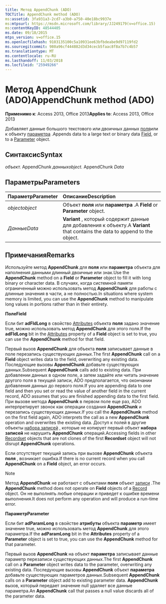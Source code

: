 ```yaml
---
title: Метод AppendChunk (ADO)
TOCTitle: AppendChunk method (ADO)
ms:assetid: 3fa931a3-2cd7-a3b0-a750-40e18bc9937e
ms:mtpsurl: https://msdn.microsoft.com/library/JJ249179(v=office.15)
ms:contentKeyID: 48544405
ms.date: 09/18/2015
mtps_version: v=office.15
ms.openlocfilehash: 9103135100c5a10931ee63bfbdeabe9d97119fd2
ms.sourcegitcommit: 980a96cf444882d3d34cecb5faac8f8a7b7c4b57
ms.translationtype: MT
ms.contentlocale: ru-RU
ms.lasthandoff: 11/03/2018
ms.locfileid: "25949266"
---
```

# <a name="appendchunk-method-ado"></a><span data-ttu-id="a84f6-102">Метод AppendChunk (ADO)</span><span class="sxs-lookup"><span data-stu-id="a84f6-102">AppendChunk method (ADO)</span></span>

<span data-ttu-id="a84f6-103">**Применимо к**: Access 2013, Office 2013</span><span class="sxs-lookup"><span data-stu-id="a84f6-103">**Applies to**: Access 2013, Office 2013</span></span>

<span data-ttu-id="a84f6-104">Добавляет данные большого текстового или двоичных данных [поля](field-object-ado.md)или к объекту [параметра](parameter-object-ado.md) .</span><span class="sxs-lookup"><span data-stu-id="a84f6-104">Appends data to a large text or binary data [Field](field-object-ado.md), or to a [Parameter](parameter-object-ado.md) object.</span></span>

## <a name="syntax"></a><span data-ttu-id="a84f6-105">Синтаксис</span><span class="sxs-lookup"><span data-stu-id="a84f6-105">Syntax</span></span>

<span data-ttu-id="a84f6-106">*объект.* AppendChunk *данных*</span><span class="sxs-lookup"><span data-stu-id="a84f6-106">*object.* AppendChunk *Data*</span></span>

## <a name="parameters"></a><span data-ttu-id="a84f6-107">Параметры</span><span class="sxs-lookup"><span data-stu-id="a84f6-107">Parameters</span></span>

|<span data-ttu-id="a84f6-108">Параметр</span><span class="sxs-lookup"><span data-stu-id="a84f6-108">Parameter</span></span>|<span data-ttu-id="a84f6-109">Описание</span><span class="sxs-lookup"><span data-stu-id="a84f6-109">Description</span></span>|
|:--------|:----------|
|<span data-ttu-id="a84f6-110">*object*</span><span class="sxs-lookup"><span data-stu-id="a84f6-110">*object*</span></span> |<span data-ttu-id="a84f6-111">Объект **поля** или **параметра** .</span><span class="sxs-lookup"><span data-stu-id="a84f6-111">A **Field** or **Parameter** object.</span></span>|
|<span data-ttu-id="a84f6-112">*Данные*</span><span class="sxs-lookup"><span data-stu-id="a84f6-112">*Data*</span></span> |<span data-ttu-id="a84f6-113">**Variant** , который содержит данные для добавления к объекту.</span><span class="sxs-lookup"><span data-stu-id="a84f6-113">A **Variant** that contains the data to append to the object.</span></span>|

## <a name="remarks"></a><span data-ttu-id="a84f6-114">Примечания</span><span class="sxs-lookup"><span data-stu-id="a84f6-114">Remarks</span></span>

<span data-ttu-id="a84f6-115">Используйте метод **AppendChunk** для **поля** или **параметра** объекта для наполнения данными длинный двоичные или знак.</span><span class="sxs-lookup"><span data-stu-id="a84f6-115">Use the **AppendChunk** method on a **Field** or **Parameter** object to fill it with long binary or character data.</span></span> <span data-ttu-id="a84f6-116">В случаях, когда системной памяти ограниченный можно использовать метод **AppendChunk** для работы с длинные значения в части, а не полностью.</span><span class="sxs-lookup"><span data-stu-id="a84f6-116">In situations where system memory is limited, you can use the **AppendChunk** method to manipulate long values in portions rather than in their entirety.</span></span>

<span data-ttu-id="a84f6-117">**Поле**</span><span class="sxs-lookup"><span data-stu-id="a84f6-117">**Field**</span></span>

<span data-ttu-id="a84f6-118">Если бит **adFldLong** в свойство [Attributes](attributes-property-ado.md) объекта **поля** задано значение true, можно использовать метод **AppendChunk** для этого поля.</span><span class="sxs-lookup"><span data-stu-id="a84f6-118">If the **adFldLong** bit in the [Attributes](attributes-property-ado.md) property of a **Field** object is set to true, you can use the **AppendChunk** method for that field.</span></span>

<span data-ttu-id="a84f6-119">Первый вызов **AppendChunk** для объекта **поля** записывает данные в поле перезапись существующих данных.</span><span class="sxs-lookup"><span data-stu-id="a84f6-119">The first **AppendChunk** call on a **Field** object writes data to the field, overwriting any existing data.</span></span> <span data-ttu-id="a84f6-120">Последующие вызовы **AppendChunk** добавьте существующих данных.</span><span class="sxs-lookup"><span data-stu-id="a84f6-120">Subsequent **AppendChunk** calls add to existing data.</span></span> <span data-ttu-id="a84f6-121">При добавлении данных в одном поле, а затем задайте или читать значение другого поля в текущей записи, ADO предполагается, что окончании добавления данных до первого поля.</span><span class="sxs-lookup"><span data-stu-id="a84f6-121">If you are appending data to one field and then you set or read the value of another field in the current record, ADO assumes that you are finished appending data to the first field.</span></span> <span data-ttu-id="a84f6-122">При вызове метода **AppendChunk** в первом поле еще раз, ADO интерпретирует звонок как операции создания **AppendChunk** и перезапись существующих данных.</span><span class="sxs-lookup"><span data-stu-id="a84f6-122">If you call the **AppendChunk** method on the first field again, ADO interprets the call as a new **AppendChunk** operation and overwrites the existing data.</span></span> <span data-ttu-id="a84f6-123">Доступ к полей в другие объекты [набора записей](recordset-object-ado.md) , которые не копирует первый объект **набора записей** не нарушить **AppendChunk** операций.</span><span class="sxs-lookup"><span data-stu-id="a84f6-123">Accessing fields in other [Recordset](recordset-object-ado.md) objects that are not clones of the first **Recordset** object will not disrupt **AppendChunk** operations.</span></span>

<span data-ttu-id="a84f6-124">Если отсутствует текущий запись при вызове **AppendChunk** объекта **поля** , возникает ошибка.</span><span class="sxs-lookup"><span data-stu-id="a84f6-124">If there is no current record when you call **AppendChunk** on a **Field** object, an error occurs.</span></span>


> [!NOTE]
> <span data-ttu-id="a84f6-125">Метод **AppendChunk** не работают с объектами **поля** объект [записи](record-object-ado.md) .</span><span class="sxs-lookup"><span data-stu-id="a84f6-125">The **AppendChunk** method does not operate on **Field** objects of a [Record](record-object-ado.md) object.</span></span> <span data-ttu-id="a84f6-126">Он не выполнять любые операции и приведет к ошибке времени выполнения.</span><span class="sxs-lookup"><span data-stu-id="a84f6-126">It does not perform any operation and will produce a run-time error.</span></span>



<span data-ttu-id="a84f6-127">**Параметр**</span><span class="sxs-lookup"><span data-stu-id="a84f6-127">**Parameter**</span></span>

<span data-ttu-id="a84f6-128">Если бит **adParamLong** в свойстве **атрибуты** объекта **параметр** имеет значение true, можно использовать метод **AppendChunk** для этого параметра.</span><span class="sxs-lookup"><span data-stu-id="a84f6-128">If the **adParamLong** bit in the **Attributes** property of a **Parameter** object is set to true, you can use the **AppendChunk** method for that parameter.</span></span>

<span data-ttu-id="a84f6-129">Первый вызов **AppendChunk** на объект **параметра** записывает данные параметр перезаписи существующих данных.</span><span class="sxs-lookup"><span data-stu-id="a84f6-129">The first **AppendChunk** call on a **Parameter** object writes data to the parameter, overwriting any existing data.</span></span> <span data-ttu-id="a84f6-130">Последующие вызовы **AppendChunk** объект **параметра** добавьте существующих параметров данных.</span><span class="sxs-lookup"><span data-stu-id="a84f6-130">Subsequent **AppendChunk** calls on a **Parameter** object add to existing parameter data.</span></span> <span data-ttu-id="a84f6-131">**AppendChunk** вызов, который передает значение null удаляет все данные параметра.</span><span class="sxs-lookup"><span data-stu-id="a84f6-131">An **AppendChunk** call that passes a null value discards all of the parameter data.</span></span>

